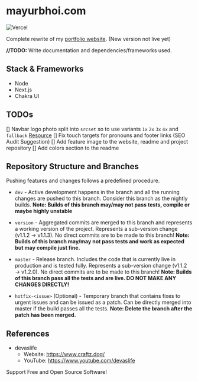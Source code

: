 # mayurbhoi.com

![Vercel](https://therealsujitk-vercel-badge.vercel.app/?app=portfolio-v2-plum-two)

Complete rewrite of my [portfolio website](https://mayurbhoi.com). (New version not live yet)

**//TODO:** Write documentation and dependencies/frameworks used.

## Stack & Frameworks

- Node
- Next.js
- Chakra UI

## TODOs

[] Navbar logo photo split into `srcset` so to use variants `1x` `2x` `3x` `4x` and `fallback` [Resource](https://html.com/attributes/img-srcset/)
[] Fix touch targets for pronouns and footer links (SEO Audit Suggestion)
[] Add feature image to the website, readme and project repository
[] Add colors section to the readme

## Repository Structure and Branches

Pushing features and changes follows a predefined procedure.

- `dev` - Active development happens in the branch and all the running changes are pushed to this branch. Consider this branch as the nightly builds. **Note: Builds of this branch may/may not pass tests, compile or maybe highly unstable**

- `version` - Aggregated commits are merged to this branch and represents a working version of the project. Represents a sub-version change (v1.1.2 → v1.1.3). No direct commits are to be made to this branch! **Note: Builds of this branch may/may not pass tests and work as expected but may compile just fine.**

- `master` - Release branch. Includes the code that is currently live in production and is tested fully. Represents a sub-version change (v1.1.2 → v1.2.0). No direct commits are to be made to this branch! **Note: Builds of this branch pass all the tests and are live. DO NOT MAKE ANY CHANGES DIRECTLY!**

- `hotfix-<issue>` (Optional) - Temporary branch that contains fixes to urgent issues and can be issued as a patch. Can be directly merged into master if the build passes all the tests. **Note: Delete the branch after the patch has been merged.**

## References

- devaslife
  - Website: <https://www.craftz.dog/>
  - YouTube: <https://www.youtube.com/devaslife>

Support Free and Open Source Software!
